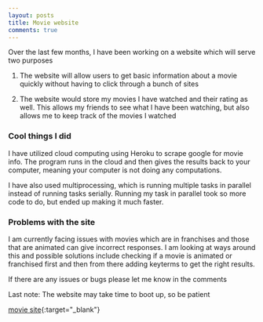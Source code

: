 ```yaml
---
layout: posts
title: Movie website 
comments: true
---
```


Over the last few months, I have been working on a website which will serve two purposes

1. The website will allow users to get basic information about a movie quickly without having to click through a bunch of sites

2. The website would store my movies I have watched and their rating as well. This allows my friends to see what I have been watching, but also allows me to keep track of the movies I watched

### Cool things I did

I have utilized cloud computing using Heroku to scrape google for movie info. The program runs in the cloud and then gives the results back to your computer, meaning your computer is not doing any computations. 

I have also used multiprocessing, which is running multiple tasks in parallel instead of running tasks serially. Running my task in parallel took so more code to do, but ended up making it much faster. 

### Problems with the site

I am currently facing issues with movies which are in franchises and those that are animated can give incorrect responses. I am looking at ways around this and possible solutions include checking if a movie is animated or franchised first and then from there adding keyterms to get the right results.



If there are any issues or bugs please let me know in the comments

Last note: The website may take time to boot up, so be patient

[movie site](https://evening-scrubland-99469.herokuapp.com/){:target="_blank"}
